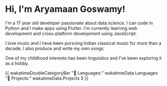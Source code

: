 # Hi, I'm Aryamaan Goswamy!

I'm a 17 year old developer passionate about data science. I can code in Python and I make apps using Flutter. I'm currently learning web development and cross-platform development using JavaScript.

I love music and I have been pursuing Indian classical music for more than a decade. I also produce and write my own songs. 

One of my childhood interests has been linguistics and I've been exploring it as a hobby.

{{ wakatimeDoubleCategoryBar "💾 Languages:" wakatimeData.Languages "💼 Projects:" wakatimeData.Projects 5 }}
